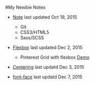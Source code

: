 
#My Newbie Notes

* [Note](https://github.com/estherj-hsu/NewbieNotes/blob/master/note.md) last updated Oct 19, 2015
   - Git
   - CSS3/HTML5
   - Sass/SCSS

* [Flexbox](https://github.com/estherj-hsu/NewbieNotes/blob/master/flexbox.md) last updated Dec 2, 2015
   - Pinterest Grid with flexbox [Demo](http://codepen.io/estherj-hsu/pen/bVXOMY)

* [Centering](https://github.com/estherj-hsu/NewbieNotes/blob/master/centering.md) last updatd Dec 3, 2015

* [font-face](https://github.com/estherj-hsu/NewbieNotes/blob/master/font.md) last updatd Dec 7, 2015
